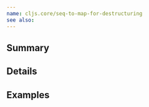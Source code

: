 ```yaml
---
name: cljs.core/seq-to-map-for-destructuring
see also:
---
```


## Summary

## Details

## Examples
